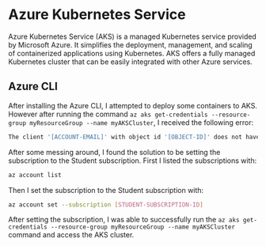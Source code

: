 # Azure Kubernetes Service

Azure Kubernetes Service (AKS) is a managed Kubernetes service provided by Microsoft Azure. It simplifies the deployment, management, and scaling of containerized applications using Kubernetes. AKS offers a fully managed Kubernetes cluster that can be easily integrated with other Azure services.

## Azure CLI

After installing the Azure CLI, I attempted to deploy some containers to AKS. However after running the command `az aks get-credentials --resource-group myResourceGroup --name myAKSCluster`, I received the following error:

```Bash
The client '[ACCOUNT-EMAIL]' with object id '[OBJECT-ID]' does not have authorization to perform action 'Microsoft.ContainerService/managedClusters/listClusterUserCredential/action' over scope '[CLUSTER-NAME]' or the scope is invalid. If access was recently granted, please refresh your credentials.
```

After some messing around, I found the solution to be setting the subscription to the Student subscription. First I listed the subscriptions with:

```Bash
az account list
```

Then I set the subscription to the Student subscription with:

```Bash
az account set --subscription [STUDENT-SUBSCRIPTION-ID]
```

After setting the subscription, I was able to successfully run the `az aks get-credentials --resource-group myResourceGroup --name myAKSCluster` command and access the AKS cluster.